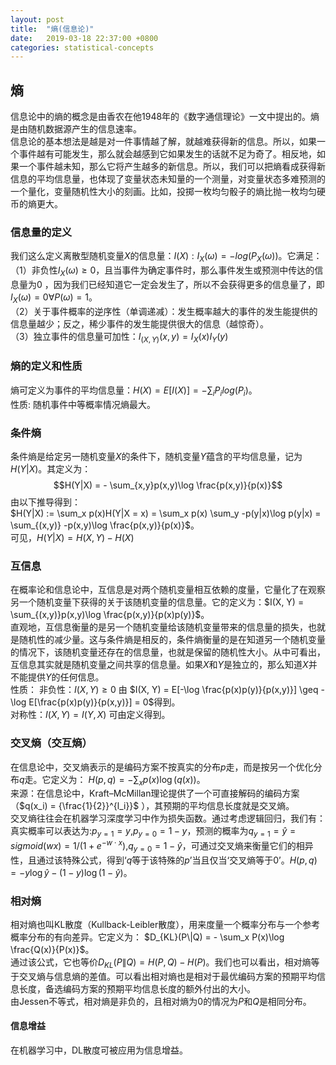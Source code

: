 ```yaml
---
layout: post
title:  "熵(信息论)"
date:   2019-03-18 22:37:00 +0800
categories: statistical-concepts
---
```


## 熵
信息论中的熵的概念是由香农在他1948年的《数字通信理论》一文中提出的。熵是由随机数据源产生的信息速率。  
信息论的基本想法是越是对一件事情越了解，就越难获得新的信息。所以，如果一个事件越有可能发生，那么就会越感到它如果发生的话就不足为奇了。相反地，如果一个事件越未知，那么它将产生越多的新信息。所以，我们可以把熵看成获得新信息的平均信息量，也体现了变量状态未知量的一个测量，对变量状态多难预测的一个量化，变量随机性大小的刻画。比如，投掷一枚均匀骰子的熵比抛一枚均匀硬币的熵更大。  

### 信息量的定义 
我们这么定义离散型随机变量$X$的信息量：$I(X): I_X(\omega) = -log(P_X(\omega))$。它满足： 
（1）非负性$I_X(\omega) \geq 0$，且当事件为确定事件时，那么事件发生或预测中传达的信息量为0 ，因为我们已经知道它一定会发生了，所以不会获得更多的信息量了，即$I_X(\omega) = 0 \forall P(\omega) = 1$。  
（2）关于事件概率的逆序性（单调递减）：发生概率越大的事件的发生能提供的信息量越少；反之，稀少事件的发生能提供很大的信息（越惊奇）。  
（3）独立事件的信息量可加性：$I_{(X,Y)}(x,y)=I_X(x)I_Y(y)$  

### 熵的定义和性质
熵可定义为事件的平均信息量：$H(X)=E[I(X)] = - \sum_i P_i log(P_i)$。  
性质: 随机事件中等概率情况熵最大。

### 条件熵
条件熵是给定另一随机变量$X$的条件下，随机变量$Y$蕴含的平均信息量，记为$H(Y|X)$。其定义为：  
$$H(Y|X) = - \sum_{x,y}p(x,y)\log \frac{p(x,y)}{p(x)}$$
由以下推导得到：  
$H(Y|X) := \sum_x p(x)H(Y|X = x) = \sum_x p(x) \sum_y -p(y|x)\log p(y|x) = \sum_{(x,y)} -p(x,y)\log \frac{p(x,y)}{p(x)}$。  
可见，$H(Y|X) = H(X, Y) - H(X)$

### 互信息
在概率论和信息论中，互信息是对两个随机变量相互依赖的度量，它量化了在观察另一个随机变量下获得的关于该随机变量的信息量。它的定义为：$I(X, Y) = \sum_{(x,y)}p(x,y)\log \frac{p(x,y)}{p(x)p(y)}$。  
直观地，互信息衡量的是另一个随机变量给该随机变量带来的信息量的损失，也就是随机性的减少量。这与条件熵是相反的，条件熵衡量的是在知道另一个随机变量的情况下，该随机变量还存在的信息量，也就是保留的随机性大小。从中可看出，互信息其实就是随机变量之间共享的信息量。如果$X$和$Y$是独立的，那么知道$X$并不能提供$Y$的任何信息。  
性质：
非负性：$I(X, Y) \geq 0$ 由 $I(X, Y) = E[-\log \frac{p(x)p(y)}{p(x,y)}] \geq -\log E[\frac{p(x)p(y)}{p(x,y)}] = 0$得到。  
对称性：$I(X, Y) = I(Y, X)$ 可由定义得到。  


### 交叉熵（交互熵）
在信息论中，交叉熵表示的是编码方案不按真实的分布$p$走，而是按另一个优化分布$q$走。它定义为：
$H(p,q) = - \sum_x p(x) \log(q(x))$。  
来源：在信息论中，Kraft–McMillan理论提供了一个可直接解码的编码方案（$q(x_i) = {\frac{1}{2}}^{l_i}}$ ），其预期的平均信息长度就是交叉熵。  
交叉熵往往会在机器学习深度学习中作为损失函数。通过考虑逻辑回归，我们有：  
真实概率可以表达为:$p_{y=1} = y$,$p_{y=0} = 1-y$，预测的概率为$q_{y=1} = \hat{y} = sigmoid(wx) = 1/(1+e^{-w \cdot x})$,$q_{y=0} = 1 - \hat{y}$，可通过交叉熵来衡量它们的相异性，且通过该特殊公式，得到‘$q$等于该特殊的$p$’当且仅当‘交叉熵等于0’。$H(p,q)=-y\log \hat{y} -(1-y)\log (1-\hat{y})$。

### 相对熵
相对熵也叫KL散度（Kullback-Leibler散度），用来度量一个概率分布与一个参考概率分布的有向差异。它定义为：
$D_{KL}(P\|Q) = - \sum_x P(x)\log \frac{Q(x)}{P(x)}$。  
通过该公式，它也等价$D_{KL}(P\|Q) = H(P, Q) - H(P)$。我们也可以看出，相对熵等于交叉熵与信息熵的差值。可以看出相对熵也是相对于最优编码方案的预期平均信息长度，备选编码方案的预期平均信息长度的额外付出的大小。  
由Jessen不等式，相对熵是非负的，且相对熵为0的情况为$P$和$Q$是相同分布。

#### 信息增益
在机器学习中，DL散度可被应用为信息增益。
